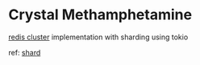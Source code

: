 # Crystal Methamphetamine
[redis cluster](https://redis.io/docs/latest/operate/oss_and_stack/management/scaling/) implementation with sharding using tokio

ref: [shard](https://en.wiktionary.org/wiki/shard)



